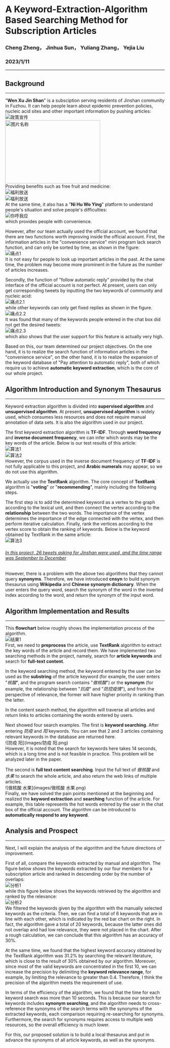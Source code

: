 # A Keyword-Extraction-Algorithm Based Searching Method for Subscription Articles
### Cheng Zheng， Jinhua Sun， Yuliang Zhang， Yejia Liu  
### 2023/1/11
--------------------------------
## Background
--------------------------------
"**Wen Xu Jin Shan**" is a subsciption serving residents of Jinshan community in Fuzhou. It can help people learn about epidemic prevention policies, nucleic acid sites and other important information by pushing articles:  
![政策宣传](images/政策宣传.png)  
<img src="images/政策宣传.png" width = "300" height = "200" alt="图片名称" align=center />  
Providing benefits such as free fruit and medicine:  
![福利放送](images/福利放送.png)  
<img src="images/福利放送.png" alt="福利放送" align=center />   
At the same time, it also has a "**Ni Hu Wo Ying**" platform to understand people's situation and solve people's difficulties:  
![你呼我应](images/你呼我应.jpeg)   
which provides people with convenience.  

However, after our team actually used the official account, we found that there are two functions worth improving inside the official account. First, the information articles in the "convenience service" mini program lack search function, and can only be sorted by time, as shown in the figure:  
![痛点1](images/痛点1.png)  
It is not easy for people to look up important articles in the past. At the same time, the problem may become more prominent in the future as the number of articles increases.

Secondly, the function of "follow automatic reply" provided by the chat interface of the official account is not perfect. At present, users can only get corresponding tweets by inputting the two keywords of community and nucleic acid:  
![痛点2.1](images/痛点2.1.jpeg)  
while other keywords can only get fixed replies as shown in the figure.  
![痛点2.2](images/痛点2.2.jpeg)  
It was found that many of the keywords people entered in the chat box did not get the desired tweets:  
![痛点2.3](images/痛点2.3.png)  
which also shows that the user support for this feature is actually very high.

Based on this, our team determined our project objectives. On the one hand, it is to realize the search function of information articles in the "convenience service", on the other hand, it is to realize the expansion of the keyword database of "Pay attention to automatic reply", both of which require us to achieve **automatic keyword extraction**, which is the core of our whole project.


## Algorithm Introduction and Synonym Thesaurus
----------------------
Keyword extraction algorithm is divided into **supervised algorithm** and **unsupervised algorithm**. At present, **unsupervised algorithm** is widely used, which consumes less resources and does not require manual annotation of data sets. It is also the algorithm used in our project.

The first keyword extraction algorithm is **TF-IDF**. Through **word frequency** and **inverse document frequency**, we can infer which words may be the key words of the article. Below is our test results of this article:  
![算法1](images/算法1.png)  
![算法2](images/算法2.png)  
However, the corpus used in the inverse document frequency of **TF-IDF** is not fully applicable to this project, and **Arabic numerals** may appear, so we do not use this algorithm.

We actually use the **TextRank** algorithm. The core concept of **TextRank** algorithm is "**voting**" or "**recommending**", mainly including the following steps.

The first step is to add the determined keyword as a vertex to the graph according to the lexical unit, and then connect the vertex according to the **relationship** between the two words. The importance of the vertex determines the importance of the edge connected with the vertex, and then perform iterative calculation. Finally, rank the vertices according to the vertex score to obtain the ranking of keywords. Below is the keyword obtained by TextRank in the same article:  
![算法3](images/算法3.png)  
###### <u>In this project, 26 tweets asking for Jinshan were used, and the time range was September to December</u>

However, there is a problem with the above two algorithms that they cannot query **synonyms**. Therefore, we have introduced **cnsyn** to build synonym thesaurus using **Wikipedia** and **Chinese synonym dictionary**. When the user enters the query word, search the synonym of the word in the inverted index according to the word, and return the synonym of the input word.

## Algorithm Implementation and Results
----------------
This **flowchart** below roughly shows the implementation process of the algorithm.  
![结果1](images/结果1.png)  
First, we need to **preprocess** the article, use **TextRank** algorithm to extract the key words of the article and record them.
We have implemented two searching methods in the project, namely, search for **article keywords** and search for **full-text content**.

In the keyword searching method, the keyword entered by the user can be used as the **substring** of the article keyword (for example, the user enters "*核酸*", and the program search contains "*做核酸*") or the **synonym** (for example, the relationship between "*抗疫*" and "*防控疫情*"), and from the perspective of relevance, the former will have higher priority in ranking than the latter.

In the content search method, the algorithm will traverse all articles and return links to articles containing the words entered by users.

Next showed four search examples. The first is **keyword searching**. After entering *防疫* and *阳* keywords. You can see that 2 and 3 articles containing relevant keywords in the database are returned here.  
![防疫 阳](images/防疫 阳.png)  
However, it is noted that the search for keywords here takes 14 seconds, which is a long time and is not feasible in practice. This problem will be analyzed later in the paper.

The second is **full text content searching**. Input the full text of *做核酸* and *水果* to search the whole article, and also return the web links of multiple articles.  
![做核酸 水果](images/做核酸 水果.png)  
Finally, we have solved the pain points mentioned at the beginning and realized the **keyword extraction** and **searching** function of the article. For example, this table represents the hot words entered by the user in the chat box of the official account. The algorithm can be introduced to **automatically respond to any keyword**.

## Analysis and Prospect
-------------
Next, I will explain the analysis of the algorithm and the future directions of improvement.

First of all, compare the keywords extracted by manual and algorithm. The figure below shows the keywords extracted by our four members for a subscription article and ranked in descending order by the number of overlaps:  
![分析1](images/分析1.png)  
while this figure below shows the keywords retrieved by the algorithm and ranked by the relevance:  
![分析2](images/分析2.png)  
We filtered the keywords given by the algorithm with the manually selected keywords as the criteria. Then, we can find a total of 6 keywords that are in line with each other, which  is indicated by the red bar chart on the right. In fact, the algorithm gave a total of 20 keywords, because the latter ones did not overlap and had low relevance, they were not placed in the chart. After a rough calculation, we can conclude that this algorithm has an accuracy of 30%.

At the same time, we found that the highest keyword accuracy obtained by the TextRank algorithm was 31.2% by searching the relevant literature, which is close to the result of 30% obtained by our algorithm. Moreover, since most of the valid keywords are concentrated in the first 10, we can increase the precision by delimiting the **keyword relevance range**, for example, by limiting the relevance to greater than 0.4. Therefore, I think the precision of the algorithm meets the requirement of use.

In terms of the efficiency of the algorithm, we found that the time for each keyword search was more than 10 seconds. This is because our search for keywords includes **synonym searching**, and the algorithm needs to cross-reference the synonyms of the search terms with the synonyms of the extracted keywords, each comparison requiring re-searching for synonyms. Furthermore, the search for synonyms requires access to multiple web resources, so the overall efficiency is much lower.

For this, our proposed solution is to build a local thesaurus and put in advance the synonyms of all article keywords, as well as the synonyms.
